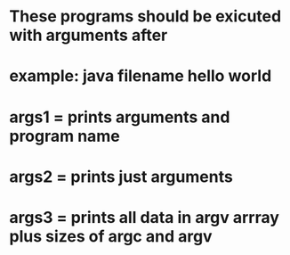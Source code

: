# These programs should be exicuted with arguments after
#
# example: java filename hello world
#
# args1 = prints arguments and program name
# args2 = prints just arguments
# args3 = prints all data in argv arrray plus sizes of argc and argv
#
